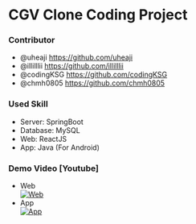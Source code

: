 # CGV Clone Coding Project

### Contributor
- @uheaji https://github.com/uheaji
- @illilllii https://github.com/illilllii
- @codingKSG https://github.com/codingKSG
- @chmh0805 https://github.com/chmh0805

### Used Skill
- Server: SpringBoot
- Database: MySQL   
- Web: ReactJS
- App: Java (For Android)

### Demo Video [Youtube]   
- Web   
[![Web](http://img.youtube.com/vi/FXnHI0SQnog/mqdefault.jpg)](https://youtu.be/FXnHI0SQnog)   
- App   
[![App](http://img.youtube.com/vi/9GmJ5wtfmXY/mqdefault.jpg)](https://youtu.be/9GmJ5wtfmXY)


